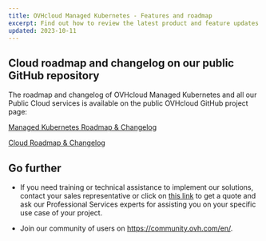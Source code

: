 ```yaml
---
title: OVHcloud Managed Kubernetes - Features and roadmap
excerpt: Find out how to review the latest product and feature updates for OVHcloud Managed Kubernetes and other Cloud services
updated: 2023-10-11
---
```


## Cloud roadmap and changelog on our public GitHub repository

The roadmap and changelog of OVHcloud Managed Kubernetes and all our Public Cloud services is available on the public OVHcloud GitHub project page:

[Managed Kubernetes Roadmap & Changelog](https://github.com/orgs/ovh/projects/16/views/1?sliceBy%5Bvalue%5D=Managed+Kubernetes+Service)

[Cloud Roadmap & Changelog](https://github.com/orgs/ovh/projects/16/)


## Go further

- If you need training or technical assistance to implement our solutions, contact your sales representative or click on [this link](https://www.ovhcloud.com/es/professional-services/) to get a quote and ask our Professional Services experts for assisting you on your specific use case of your project.

- Join our community of users on <https://community.ovh.com/en/>.
